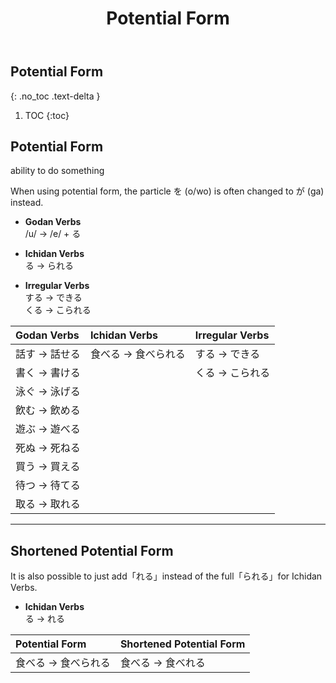 ﻿---
layout: default
title: Potential Form
parent: <ruby>文法<rt>ぶんぽう</rt></ruby> Grammar
---

## Potential Form
{: .no_toc .text-delta }

1. TOC
{:toc}

## Potential Form
ability to do something

When using potential form, the particle を (o/wo) is often changed to が (ga) instead.

- **Godan Verbs**  
  /u/ → /e/ + る

- **Ichidan Verbs**  
  る → られる

- **Irregular Verbs**  
  する → できる  
  くる → こられる

| Godan Verbs   | Ichidan Verbs       | Irregular Verbs |
|:------------- |:------------------- |:--------------- |
| 話す → 話せる | 食べる → 食べられる | する → できる   |
| 書く → 書ける |                     | くる → こられる |
| 泳ぐ → 泳げる |                     |                 |
| 飲む → 飲める |                     |                 |
| 遊ぶ → 遊べる |                     |                 |
| 死ぬ → 死ねる |                     |                 |
| 買う → 買える |                     |                 |
| 待つ → 待てる |                     |                 |
| 取る → 取れる |                     |                 |

---

## Shortened Potential Form
It is also possible to just add「れる」instead of the full「られる」for Ichidan Verbs.

- **Ichidan Verbs**  
  る → れる

| Potential Form      | Shortened Potential Form |
|:------------------- |:------------------------ |
| 食べる → 食べられる | 食べる → 食べれる        |
